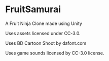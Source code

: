 # FruitSamurai
A Fruit Ninja Clone made using Unity

Uses assets licensed under CC-3.0.

Uses BD Cartoon Shoot by dafont.com

Uses game sounds licensed by CC-3.0 license.
